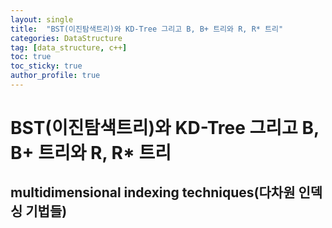 ```yaml
---
layout: single
title:  "BST(이진탐색트리)와 KD-Tree 그리고 B, B+ 트리와 R, R* 트리"
categories: DataStructure
tag: [data_structure, c++]
toc: true
toc_sticky: true
author_profile: true
---
```


# BST(이진탐색트리)와 KD-Tree 그리고 B, B+ 트리와 R, R* 트리
## multidimensional indexing techniques(다차원 인덱싱 기법들)
